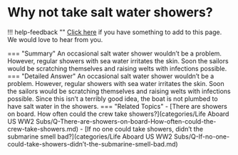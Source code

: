 # Why not take salt water showers?

!!! help-feedback ""
    [Click here](https://replace.md) if you have something to add to this page. We would love to hear from you.

=== "Summary"
    An occasional salt water shower wouldn’t be a problem. However, regular showers with sea water irritates the skin. Soon the sailors would be scratching themselves and raising welts with infections possible.
=== "Detailed Answer"
    An occasional salt water shower wouldn’t be a problem.  However, regular showers with sea water irritates the skin.  Soon the sailors would be scratching themselves and raising welts with infections possible.  Since this isn’t a terribly good idea, the boat is not plumbed to have salt water in the showers.
=== "Related Topics"
    - [There are showers on board.  How often could the crew take showers?](categories/Life Aboard US WW2 Subs/Q-There-are-showers-on-board-How-often-could-the-crew-take-showers.md)
    - [If no one could take showers, didn’t the submarine smell bad?](categories/Life Aboard US WW2 Subs/Q-If-no-one-could-take-showers-didn’t-the-submarine-smell-bad.md)
